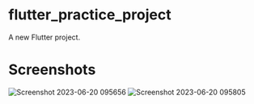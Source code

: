 # flutter_practice_project

A new Flutter project.

# Screenshots
![Screenshot 2023-06-20 095656](https://github.com/Intiazahmed9272/Ostad_Assign/assets/98695195/22f7f1bf-83ce-4c79-9b5d-16189b0e20db)
![Screenshot 2023-06-20 095805](https://github.com/Intiazahmed9272/Ostad_Assign/assets/98695195/4a09c29c-1745-488c-bb0b-beb4d8fdc080)

